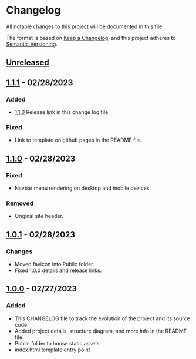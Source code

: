 # Changelog

All notable changes to this project will be documented in this file.

The format is based on [Keep a Changelog](https://keepachangelog.com/en/1.0.0/),
and this project adheres to [Semantic Versioning](https://semver.org/spec/v2.0.0.html).

## [Unreleased]

## [1.1.1] - 02/28/2023

### Added

- [1.1.0] Release link in this change log file.

### Fixed

- Link to template on github pages in the README file.

## [1.1.0] - 02/28/2023

### Fixed

- Navbar menu rendering on desktop and mobile devices.

### Removed

- Original site header.

## [1.0.1] - 02/28/2023

### Changes

- Moved favicon into Public folder.
- Fixed [1.0.0] details and release links.

## [1.0.0] - 02/27/2023

### Added

- This CHANGELOG file to track the evolution of the project and its source code.
- Added project details, structure diagram, and more info in the README file.
- Public folder to house static assets
- index.html template entry point

[Unreleased]: https://github.com/ogre2/Asrtrid/compare/v1.1.1...HEAD
[1.1.1]: https://github.com/ogre2/Asrtrid/compare/v1.1.0...v1.1.1
[1.1.0]: https://github.com/ogre2/Asrtrid/compare/v1.0.1...v1.1.0
[1.0.1]: https://github.com/ogre2/Asrtrid/compare/v1.0.0...v1.0.1
[1.0.0]: https://github.com/ogre2/Asrtrid/releases/tag/v1.0.0

